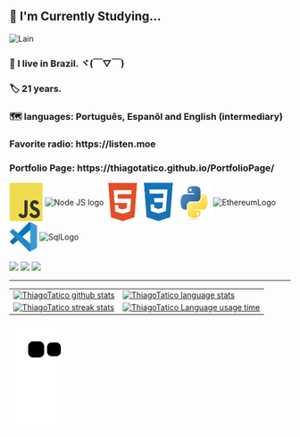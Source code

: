 ## 👾 I'm Currently Studying...

<img align="center" alt="Lain" src="https://media.discordapp.net/attachments/358738488390320138/886409997939007518/Banner2.jpg?width=1440&height=503">
<h3>🏡 I live in Brazil. ヾ(￣▽￣) </h3>
<h3>🏷 21 years. </h3>
<h3>🗺️ languages: Português, Espanõl and English (intermediary) </h3>
<h3>Favorite radio: https://listen.moe </h3>
<h3>Portfolio Page: https://thiagotatico.github.io/PortfolioPage/ </h3>

<div style="display: inline_block">
  <img align="center" alt="JavaScriptLogo" height="70" width="60" src="https://raw.githubusercontent.com/devicons/devicon/master/icons/javascript/javascript-original.svg">
  <img align="center" alt="Node JS logo" height="90" width="70" src="https://cdn.jsdelivr.net/gh/devicons/devicon/icons/nodejs/nodejs-original.svg">
  <img align="center" alt="HtmlLogo" height="70" width="60" src="https://raw.githubusercontent.com/devicons/devicon/master/icons/html5/html5-plain.svg">
  <img align="center" alt="Css3Logo" height="70" width="60" src="https://raw.githubusercontent.com/devicons/devicon/master/icons/css3/css3-plain.svg">
  <img align="center" alt="PythonLogo" height="70" width="60" src="https://raw.githubusercontent.com/devicons/devicon/master/icons/python/python-original.svg">
  <img align="center" alt="EthereumLogo" height="70" width="70" src="https://i.imgur.com/5i8nHfs.png">
  <img align="center" alt="VsCodeLogo" height="55" width="50" src="https://raw.githubusercontent.com/devicons/devicon/master/icons/vscode/vscode-original.svg">
  <img align="center" alt="SqlLogo" height="77" width="100" src="https://cdn.jsdelivr.net/gh/devicons/devicon/icons/mysql/mysql-plain-wordmark.svg">
</div>
<br>
<div> 
  <a href="https://www.instagram.com/thiagotatico/" target="_blank"><img src="https://camo.githubusercontent.com/acaa286597b43c96dc02b69b90de15a65c52063e31835b763a061cc815f64bac/68747470733a2f2f696d672e736869656c64732e696f2f62616467652f2d496e7374616772616d2d2532334534343035463f7374796c653d666f722d7468652d6261646765266c6f676f3d696e7374616772616d266c6f676f436f6c6f723d7768697465"></a>
  <a href = "mailto:thiagotatico007@gmail.com"><img src="https://img.shields.io/badge/Gmail-D14836?style=for-the-badge&logo=gmail&logoColor=white"></a>
  <a href="https://www.linkedin.com/in/thiago-tatico-0b9057216/" target="_blank"><img src="https://img.shields.io/badge/-LinkedIn-%230077B5?style=for-the-badge&logo=linkedin&logoColor=white"></a>
</div>


---

<!-- Interested in learning Ruby <img align="center" alt="SqlLogo" height="35" width="40" src="https://cdn.jsdelivr.net/gh/devicons/devicon/icons/ruby/ruby-original.svg"> -->

<table align="center" cellspacing="0" cellpadding="0" border="0">
   <tr>
    <td>
      <a href="https://thiagotatico.github.io/PortfolioPage/" target="_blank">
        <img src="https://github-readme-stats.vercel.app/api?username=ThiagoTatico&show_icons=true&include_all_commits=true&theme=github_dark&hide_border=true" alt="ThiagoTatico github stats">
      <a/>
    </td>
    <td>
      <a href="https://thiagotatico.github.io/PortfolioPage/" target="_blank">
        <img src="https://github-readme-stats.vercel.app/api/top-langs/?username=ThiagoTatico&theme=github_dark&layout=compact&hide_border=true" alt="ThiagoTatico language stats">
      <a/>
    </td>
   </tr>
  <tr>
  <tr>
    <td>
      <a href="https://thiagotatico.github.io/PortfolioPage/" target="_blank">
        <img src="https://github-readme-streak-stats.herokuapp.com?user=ThiagoTatico&theme=tokyonight_duo&hide_border=true" alt="ThiagoTatico streak stats">
      <a/>
    </td>
    <td>
      <a href="https://thiagotatico.github.io/PortfolioPage/" target="_blank">
        <img src="https://github-readme-stats.vercel.app/api/pin/?username=ThiagoTatico&repo=ThiagoTatico&theme=github_dark&hide_border=true" alt="ThiagoTatico Language usage time">
      <a/>
    </td>
   </tr>
</table>

![Snake animation](https://github.com/ThiagoTatico/ThiagoTatico/blob/output/github-contribution-grid-snake.svg)

